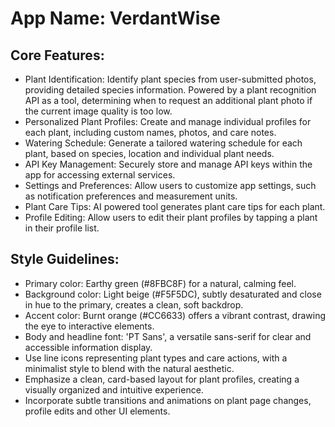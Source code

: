 # **App Name**: VerdantWise

## Core Features:

- Plant Identification: Identify plant species from user-submitted photos, providing detailed species information. Powered by a plant recognition API as a tool, determining when to request an additional plant photo if the current image quality is too low.
- Personalized Plant Profiles: Create and manage individual profiles for each plant, including custom names, photos, and care notes.
- Watering Schedule: Generate a tailored watering schedule for each plant, based on species, location and individual plant needs.
- API Key Management: Securely store and manage API keys within the app for accessing external services.
- Settings and Preferences: Allow users to customize app settings, such as notification preferences and measurement units.
- Plant Care Tips: AI powered tool generates plant care tips for each plant.
- Profile Editing: Allow users to edit their plant profiles by tapping a plant in their profile list.

## Style Guidelines:

- Primary color: Earthy green (#8FBC8F) for a natural, calming feel.
- Background color: Light beige (#F5F5DC), subtly desaturated and close in hue to the primary, creates a clean, soft backdrop.
- Accent color: Burnt orange (#CC6633) offers a vibrant contrast, drawing the eye to interactive elements.
- Body and headline font: 'PT Sans', a versatile sans-serif for clear and accessible information display.
- Use line icons representing plant types and care actions, with a minimalist style to blend with the natural aesthetic.
- Emphasize a clean, card-based layout for plant profiles, creating a visually organized and intuitive experience.
- Incorporate subtle transitions and animations on plant page changes, profile edits and other UI elements.